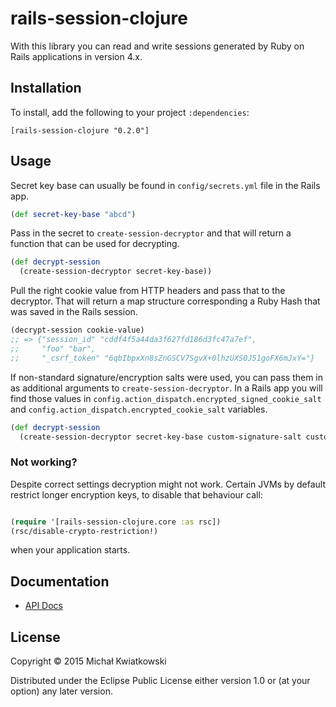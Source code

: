 # rails-session-clojure

With this library you can read and write sessions generated by Ruby on Rails
applications in version 4.x.

## Installation

To install, add the following to your project `:dependencies`:

    [rails-session-clojure "0.2.0"]

## Usage

Secret key base can usually be found in `config/secrets.yml` file
in the Rails app.

```clojure
(def secret-key-base "abcd")
```

Pass in the secret to `create-session-decryptor` and that will return
a function that can be used for decrypting.

```clojure
(def decrypt-session
  (create-session-decryptor secret-key-base))
```

Pull the right cookie value from HTTP headers and pass that to the decryptor.
That will return a map structure corresponding a Ruby Hash that was saved
in the Rails session.

```clojure
(decrypt-session cookie-value)
;; => {"session_id" "cddf4f5a44da3f627fd186d3fc47a7ef",
;;     "foo" "bar",
;;     "_csrf_token" "6qbIbpxXn8sZnGSCV7SgvX+0lhzUXS0J51goFX6mJxY="}
```

If non-standard signature/encryption salts were used, you can pass them in
as additional arguments to `create-session-decryptor`.
In a Rails app you will find those values in
`config.action_dispatch.encrypted_signed_cookie_salt` and
`config.action_dispatch.encrypted_cookie_salt` variables.

```clojure
(def decrypt-session
  (create-session-decryptor secret-key-base custom-signature-salt custom-encryption-salt))
```


### Not working?

Despite correct settings decryption might not work.
Certain JVMs by default restrict longer encryption keys, to disable that behaviour call:

```clojure

(require '[rails-session-clojure.core :as rsc])
(rsc/disable-crypto-restriction!)

```

when your application starts.

## Documentation

* [API Docs](http://mkwiatkowski.github.io/rails-session-clojure/index.html)

## License

Copyright © 2015 Michał Kwiatkowski

Distributed under the Eclipse Public License either version 1.0 or (at
your option) any later version.
